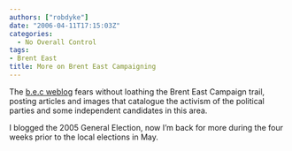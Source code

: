 ```yaml
---
authors: ["robdyke"]
date: "2006-04-11T17:15:03Z"
categories:
  - No Overall Control
tags:
- Brent East
title: More on Brent East Campaigning
---
```

The [b.e.c weblog](http://www.robdyke.com/bec/?page_id=2) fears without loathing the Brent East Campaign trail, posting articles and images that catalogue the activism of the political parties and some independent candidates in this area.

I blogged the 2005 General Election, now I’m back for more during the four weeks prior to the local elections in May.